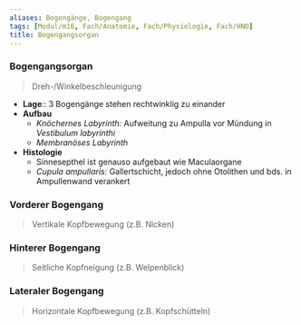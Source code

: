 ```yaml
---
aliases: Bogengänge, Bogengang
tags: [Modul/m16, Fach/Anatomie, Fach/Physiologie, Fach/HNO]
title: Bogengangsorgan
---
```

### Bogengangsorgan
> Dreh-/Winkelbeschleunigung
- **Lage**:: 3 Bogengänge stehen rechtwinklig zu einander
- **Aufbau**
	- *Knöchernes Labyrinth:* Aufweitung zu Ampulla vor Mündung in *Vestibulum labyrinthi*
	- *Membranöses Labyrinth*
- **Histologie**
	- Sinnesepthel ist genauso aufgebaut wie Maculaorgane
	- *Cupula ampullaris:* Gallertschicht, jedoch ohne Otolithen und bds. in Ampullenwand verankert
### Vorderer Bogengang
> Vertikale Kopfbewegung (z.B. Nicken)
### Hinterer Bogengang
> Seitliche Kopfneigung (z.B. Welpenblick)
### Lateraler Bogengang
> Horizontale Kopfbewegung (z.B. Kopfschütteln)